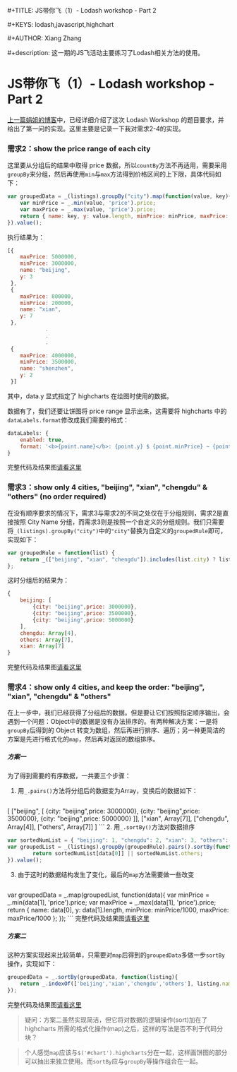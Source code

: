  #+TITLE: JS带你飞（1）- Lodash workshop - Part 2

 #+KEYS: lodash,javascript,highchart
 
 #+AUTHOR: Xiang Zhang
 
 #+description: 这一期的JS飞活动主要练习了Lodash相关方法的使用。
 
# JS带你飞（1）- Lodash workshop - Part 2

[上一篇娟姐的博客](http://resiworks.github.io/markdown/JS-lodash-workshop-1.md.html)中，已经详细介绍了这次 Lodash Workshop 的题目要求，并给出了第一问的实现。这里主要是记录一下我对需求2-4的实现。

### 需求2：show the price range of each city
这里要从分组后的结果中取得 price 数据，所以`countBy`方法不再适用，需要采用`groupBy`来分组，然后再使用`min`与`max`方法得到价格区间的上下限，具体代码如下：

```js
var groupedData = _(listings).groupBy("city").map(function(value, key){
    var minPrice = _.min(value, 'price').price;
    var maxPrice = _.max(value, 'price').price;
    return { name: key, y: value.length, minPrice: minPrice, maxPrice: maxPrice };
}).value();
```
执行结果为：

```js
[{
    maxPrice: 5000000,
    minPrice: 3000000,
    name: "beijing",
    y: 3
 },
 {
    maxPrice: 800000,
    minPrice: 200000,
    name: "xian",
    y: 7
 },
            .
            .
            .
 {
    maxPrice: 4000000,
    minPrice: 3500000,
    name: "shenzhen",
    y: 2
 }]
```
其中，data.y 显式指定了 highcharts 在绘图时使用的数据。

数据有了，我们还要让饼图将 price range 显示出来，这需要将 highcharts 中的`dataLabels.format`修改成我们需要的格式：

```js
dataLabels: {
    enabled: true,
    format: '<b>{point.name}</b>: {point.y} $ {point.minPrice} ~ {point.maxPrice}'
}
```
完整代码及结果图[请看这里](http://jsbin.com/noduqitepe/1/edit?js,output)

### 需求3：show only 4 cities, "beijing", "xian", "chengdu" & "others" (no order required)

在没有顺序要求的情况下，需求3与需求2的不同之处仅在于分组规则，需求2是直接按照 City Name 分组，而需求3则是按照一个自定义的分组规则。我们只需要将`_(listings).groupBy("city")`中的`"city"`替换为自定义的`groupedRule`即可，实现如下：

```js
var groupedRule = function(list) {
    return _(["beijing", "xian", "chengdu"]).includes(list.city) ? list.city : "others";
};
```
这时分组后的结果为：

```js
{   
    beijing: [
        {city: "beijing",price: 3000000},
        {city: "beijing",price: 3500000},
        {city: "beijing",price: 5000000}
    ],
    chengdu: Array[4],
    others: Array[7],
    xian: Array[7]
}
```
完整代码及结果图[请看这里](http://jsbin.com/liwohe/1/edit?js,console,output)


### 需求4：show only 4 cities, and keep the order: "beijing", "xian", "chengdu" & "others"

在上一步中，我们已经获得了分组后的数据。但是要让它们按照指定顺序输出，会遇到一个问题：Object中的数据是没有办法排序的。有两种解决方案：一是将`groupBy`后得到的 Object 转变为数组，然后再进行排序、遍历；另一种更简洁的方案是先进行格式化的`map`，然后再对返回的数组排序。
##### 方案一
为了得到需要的有序数据，一共要三个步骤：

1. 用`_.pairs()`方法将分组后的数据变为Array，变换后的数据如下：

    ```js
[
    ["beijing", [
        {city: "beijing",price: 3000000},
        {city: "beijing",price: 3500000},
        {city: "beijing",price: 5000000}
    ]],
    ["xian",    Array[7]],
    ["chengdu", Array[4]],
    ["others",  Array[7]]
]
    ```
2. 用`_.sortBy()`方法对数据排序

```js
var sortedNumList = { "beijing": 1, "chengdu": 2, "xian": 3, "others": 4 };
var groupedList = _(listings).groupBy(groupedRule).pairs().sortBy(function(data) {
        return sortedNumList[data[0]] || sortedNumList.others;
}).value();
```

3. 由于这时的数据结构发生了变化，最后的`map`方法需要做一些改变

    ```js
var groupedData = _.map(groupedList, function(data){
        var minPrice = _.min(data[1], 'price').price;
        var maxPrice = _.max(data[1], 'price').price;
        return { name: data[0], y: data[1].length, minPrice: minPrice/1000, maxPrice: maxPrice/1000 };
});
    ```
完整代码及结果图[请看这里](http://jsbin.com/xugoquxuli/1/edit?js,output)

##### 方案二
这种方案实现起来比较简单，只需要对`map`后得到的`groupedData`多做一步`sortBy`操作，实现如下：

```js
groupedData = _.sortBy(groupedData, function(listing){
    return _.indexOf(['beijing','xian','chengdu','others'], listing.name);
});
```
完整代码及结果图[请看这里](http://jsbin.com/koyuqilesi/1/edit?js,output)
> 疑问：方案二虽然实现简洁，但它将对数据的逻辑操作(sort)加在了 highcharts 所需的格式化操作(map)之后，这样的写法是否不利于代码分块？

> 个人感觉`map`应该与`$('#chart').highcharts`分在一起，这样画饼图的部分可以抽出来独立使用。而`sortBy`应与`groupBy`等操作组合在一起。